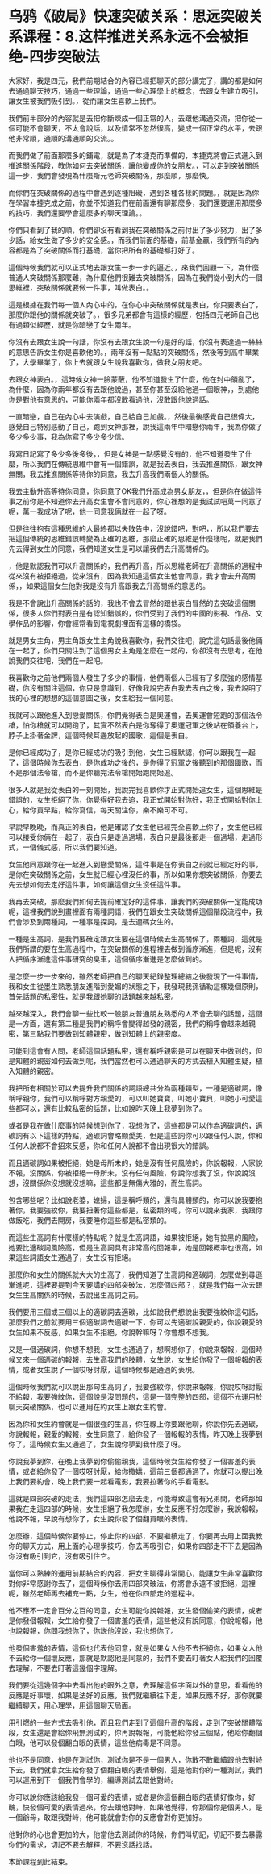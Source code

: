 # 乌鸦《破局》快速突破关系：思远突破关系课程：8.这样推进关系永远不会被拒绝-四步突破法

大家好，我是四元，我們前期結合的內容已經把聊天的部分講完了，講的都是如何去通過聊天技巧，通過一些理論，通過一些心理學上的概念，去跟女生建立吸引，讓女生被我們吸引到。，從而讓女生喜歡上我們。

我們前半部分的內容就是去把你斷煉成一個正常的人，去跟他溝通交流，把你從一個可能不會聊天，不太會說話，以及情常不忽然很高，變成一個正常的水平，去跟他非常順，通順的溝通順的交流。。

而我們做了前面那麼多的鋪電，就是為了本捷克而準備的，本捷克將會正式進入到推進關係階段，教你如何去突破關係，讓他變成你的女朋友。，可以走到突破關係這一步，我們會發現為什麼斯元老師突破關係，那麼順，那麼快。

而你們在突破關係的過程中會遇到逐種阻礙，遇到各種各樣的問題。，就是因為你在學習本捷克成之前，你並不知道我們在前面還有聊那麼多，我們還要運用那麼多的技巧，我們還要學會這麼多的聊天理論。。

你們只看到了我的順，你們卻沒有看到我在突破關係之前付出了多少努力，出了多少話，給女生做了多少的安全感。，而我們前面的基礎，前基金贏，我們所有的內容都是為了突破關係而打基礎，當你把所有的基礎都打好了。

這個時候我們就可以正式地去跟女生一步一步的逼近。，來我們回顧一下，為什麼普通人突破關係那麼難，為什麼他們很難去突破關係，因為在我們從小到大的一個思維裡，突破關係就要做一件事，叫做表白。。

這是根據在我們每一個人內心中的，在你心中突破關係就是表白，你只要表白了，那麼你跟他的關係就突破了。，很多兄弟都會有這樣的經歷，包括四元老師自己也有過類似經歷，就是你暗戀了女生兩年。

你沒有去跟女生說一句話，你沒有去跟女生說一句是好的話，你沒有表達過一絲絲的意思告訴女生你是喜歡他的。，兩年沒有一點點的突破關係，然後等到高中畢業了，大學畢業了，你上去就跟女生說我喜歡你，做我女朋友吧。

去跟女神表白。，這時候女神一臉蒙蔽，他不知道發生了什麼，他在封中領亂了，為什麼，因為你兩年都沒有去跟他說過，甚至你甚至沒給他過一個眼神，，到處他你是對他有意思的，可能你兩年都沒敢看過他，沒敢跟他說過話。

一直暗戀，自己在內心中去演戲，自己給自己加戲。，然後最後感覺自己很偉大，感覺自己特別感動了自己，跑到女神那裡，說我這兩年中暗戀你兩年，我為你做了多少多少事，我為你寫了多少多少信。

我寫日記寫了多少多後多後，，但是女神是一點感覺沒有的，他不知道發生了什麼，所以我們在傳統思維中會有一個錯誤，就是我去表白，我去推進關係，跟女神無關，我去推進關係等待你的同意，我去升高我們兩個人的關係。

我去主動升高等待你同意，你同意了OK我們升高成為男女朋友，，但是你在做這件事之前你是不知道你去升高女生會不會同意的，你心裡想的是我試試吧萬一同意了呢，萬一我成功了呢，他一同意我倆就在一起了呀。

但是往往抱有這種思維的人最終都以失敗告中，沒說錯吧，對吧，，所以我們要去把這個傳統的思維錯誤轉變為正確的思維，那麼正確的思維是什麼樣呢，就是我們先去得到女生的同意，我們知道女生是可以讓我們去升高關係的。

，他是默認我們可以升高關係的，我們再升高，所以思維老師在升高關係的過程中從來沒有被拒絕過，從來沒有，因為我知道這個女生他會同意，我才會去升高關係，，如果這個女生他對我是沒有升高跟我去升高關係的意思的。

我是不會說出升高關係的話的，我也不會去冒然的跟他表白冒然的去突破這個關係，很多人你們對表白是有認知錯誤的，你們受到了我們的中國的影視、作品、文學作品的影響，你會經常看到電視劇裡面有這樣的橋袋。

就是男女主角，男主角跟女生主角說我喜歡你，我們交往吧，說完這句話最後他倆在一起了，你們只關注到了這個男女主角是怎麼在一起的，你卻沒有去思考，在他說我們交往吧，我們在一起吧。

我喜歡你之前他們兩個人發生了多少的事情，他們兩個人已經有了多麼強的感情基礎，你沒有關注這個，你只是意識到，好像我說完表白我去表白之後，我去說明了我的心裡的想想的這個意圖之後，女生給我一個同意。

我就可以跟他進入到戀愛關係，你們覺得表白是奧運會，去奧運會短跑的那個法令槍，怕你槍就可以開跑了，其實不然表白是你奪得了奧運冠軍之後站在領養台上，脖子上掛著金牌，這個時候耳邊放起的國歌，這個是表白。

是你已經成功了，是你已經成功的吸引到他，女生已經默認，你可以跟我在一起了，這個時候你去表白，是你成功之後的，是你得了冠軍之後聽到的那個國歌，而不是那個法令槍，而不是你聽完法令槍開始跑開始追。

很多人就是我從表白的一刻開始，我說完我喜歡你才正式開始追女生，這個思維是錯誤的，女生拒絕了你，你覺得好我去追，我正式開始對你好，我正式開始對你上心，給你買早點，給你寫信，每天關注你，樂不樂可不可。

早說早晚晚，而真正的表白，他是確認了女生他已經完全喜歡上你了，女生他已經可以接受你倆在一起了，表白只是走過過場，表白只是最後那走一個過場，走過形式，一個儀式感，所以我們要知道。

女生他同意跟你在一起進入到戀愛關係，這件事是在你表白之前就已經定好的事，是你在突破關係之前，女生就已經心裡沒任的事，所以如果你想突破關係，你要去先去想如何去定好這件事，如何讓這個女生沒任這件事。

我再去突破，那麼我們如何去提前確定好的這件事，讓我們的突破關係一定能成功呢，這裡我們說到畫裡面有兩種詞語，我們在跟女生突破關係這個階段流程中，我們會涉及到兩種詞，一種事是探詞，是去適碼女生的。

一種是生高詞，是我們要確定跟女生要在這個時候去生高關係了，兩種詞，這就是我們所謂的要在生高過程中，在突破關係的進程裡去做到循序漸進，但是呢，沒有人把循序漸進這件事研究的臭車，這個循序漸進是怎麼做到的。

是怎麼一步一步來的，雖然老師把自己的聊天紀錄整理總結之後發現了一件事情，我和女生從墨生熟悉朋友進階到愛媚的狀態之下，我發現我孫循勒這樣幾個原則，首先話題的私密性，就是我跟她聊的話題越來越私密。

越來越深入，我們會聊一些比較一般朋友普通朋友熟悉的人不會去聊的話題，這個是一方面，還有第二種是我們的稱呼會變得越發的親密，我們的稱呼會越來越親密，第三點我們要做到知體親密，做到知體上的親密度。

可能到這會有人問，老師這個話題私密，還有稱呼親密是可以在聊天中做到的，但是知體的親密如何去做到呢，我們當然也可以通過聊天的方式去植入知體生疑，植入知體的親密。

我把所有相關於可以去提升我們關係的詞語總共分為兩種類型，一種是適碳詞，像稱呼親你，我們可以稱呼對方親愛的，可以叫她寶寶，叫她小寶貝，叫她小可愛這些都可以，還有比較私密的話題，比如說昨天晚上我夢到你了。

或者是我在做什麼事的時候想到你了，我想你了，這些都是可以作為適碳詞的，適碳詞有以下這樣的特點，適碳詞會略顯愛美，但是這些詞你可以跟任何人說，你和任何人說都不會招來反感，你和任何人說都不會出現很大的錯誤。

而且適碳詞如果被拒絕，她是母所未的，她是沒有任何風險的，你說報報，人家說不報，沒關係，你被拒絕一母所未，沒有任何風險，你說你想我了沒，你說說沒想，沒關係你沒想就沒想嘛，這些都是無傷大雅的，而生高詞。

包含哪些呢？比如說老婆，媳婦，這是稱呼類的，還有具體類的，你可以說我要抱著你，我要強紋你，我要扭著你這些都是，私密類的呢，你可以說來我家，我跟你做飯吃，我們去開房，我要睡你這些都是私密類的。

而這些生高詞有什麼樣的特點呢？就是生高詞語，如果被拒絕，她有拉黑的風險，她要比適碳詞風險高，但是生高詞具有非常高的回報率，她是回報概率也很高，如果這些詞語女生通過了，女生沒有拒絕。

那麼你和女生的關係就大大的生高了，我們知道了生高詞和適碳詞，怎麼做到尋遜漸進呢，這裡要提到今天要講的四部突破法，怎麼個四部？，就是我們每一次去跟女生生高關係的時候，去說出生高詞之前。

我們要用三個或三個以上的適碳詞去適碳，比如說我們想說出我要強紋你這句話，那麼我們之前就要用三個適碳詞去適碳一下，你可以先適碳說親愛的，你說親愛的女生如果不反感，如果女生不拒絕，你說幹嘛呀？你會想不想我。

又是一個適碳詞，你想不想我，女生也通過了，想啊想你了，你說來報報，這個時候又來一個適碳的報報，去生高我們的肢體，女生說，女生給你發了一個報報的表情，或者女生說了一個哎呀討厭，這個時候都是通過的表現。

這個時候我們就可以說出那句生高詞了，我要強紋你，你說來報報，你說哎呀討厭不給報，我要強紋你，這個說是沒問題的，這是一個完整的四部，這個不光運用於聊天突破關係，也可以運用在約女生上跟女生約會。

因為你和女生約會就是一個很強的生高，你在線上你要跟他聊，你說你先去適碳，你說報報，親愛的報報，女生同意了，給你發了一個報報的表情，昨天晚上我夢到你了，這時候女生又通過了，女生說你夢到我什麼了呀。

你說我夢到你，在晚上我夢到你偷偷親我，這個時候女生給你發了一個害羞的表情，或者給你發了一個哎呀討厭，給你撒嬌，這前三個都通過了，你就可以提出晚上我們要約會，晚上我們要一起看電影，我要拉著你的手看電影。

這就是四部突破的走法，我們這四部怎麼去走，可能導致這會有兄弟問，老師那如果我在走這四部的時候，女生拒絕了我怎麼辦，女生反應不好怎麼辦，我說報報，他說不報，早說有想你了，女生說你發了個翻買眼的表情。

怎麼辦，這個時候你要停止，停止你的四部，不要繼續走了，你要再去用上面我教你的聊天方式，用上面的心理學技巧，你去再吸引它，如果你四部走不下去是因為你沒有吸引到它，沒有吸引住它。

當你可以熟練的運用前期結合的內容，把女生聊得非常開心，能讓女生非常喜歡你對你非常感謝你去了，這個時候你去用四部突破法，你將會永遠不被拒絕，這裡呢，雖然老師再去補充一點，女生，他在你四部走的過程中。

他不應不一定會百分之百的同意，女生可能你說報報，女生發個偷笑的表情，或者是你發個報報，女生給你發了一個害羞的表情，這些他沒有說同意，你說報報，他也說報報，你問我想你了，你説他沒說，我也想你了。

他發個害羞的表情，這個也代表他同意，就是如果女人他不去拒絕你，如果女人他不去給你一個壞反應，那就是默認他是同意的，我們不要去盯著女人給我們的回覆去理解，不要去盯著這幾個字理解。

我們要從這幾個字中去看出他的眼外之意，去理解這個字面以外的意思，看看他的反應是好事壞，如果是法好的反應，我們就繼續往下走，如果反應不好，那你就要繼續聊天，用心理學，用這個聊天局面。

用引燃的一些方式去吸引他，而且我們走到了這個升高的階段，走到了突破關體階段，女生還是會給你飛無測試的，你再說報報，可能他給你發三個點，他給你翻個白眼，他可以發個翻白眼的表情，這些他病毒是不同意。

他也不是同意，他是在測試你，測試你是不是一個男人，你敢不敢繼續跟他去對峙下去，我們就拿女生給你發了個翻白眼的表情舉例，這是他對你的一種測試，我們可以運用到下一個我們會學的，編導測試去跟他對峙。

你可以說你應該給我發一個可愛的表情，或者是你這個翻白眼的表情好像你，好醜，快發個可愛的表情過來，你去跟他對峙，如果他覺得，你那個你是個男人，是一個爺母，敢跟我對峙，他可能就會對你的反應會對你更加好。

他對你的心也會更加的大，他當他去測試你的時候，你們叫切記，切記不要去暴露你們的需求，切記不要去解釋，不要沒話找話。

本節課程到此結束。